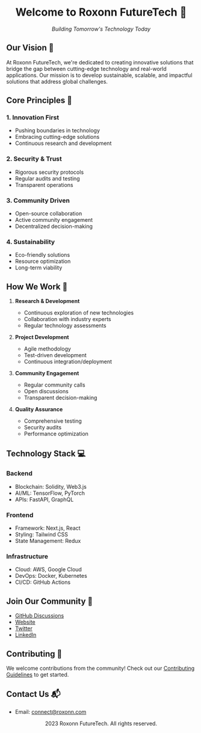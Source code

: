 <div align="center">
  <h1>Welcome to Roxonn FutureTech 🚀</h1>
  <p><em>Building Tomorrow's Technology Today</em></p>
</div>

## Our Vision 🌟

At Roxonn FutureTech, we're dedicated to creating innovative solutions that bridge the gap between cutting-edge technology and real-world applications. Our mission is to develop sustainable, scalable, and impactful solutions that address global challenges.

## Core Principles 🎯

### 1. Innovation First
- Pushing boundaries in technology
- Embracing cutting-edge solutions
- Continuous research and development

### 2. Security & Trust
- Rigorous security protocols
- Regular audits and testing
- Transparent operations

### 3. Community Driven
- Open-source collaboration
- Active community engagement
- Decentralized decision-making

### 4. Sustainability
- Eco-friendly solutions
- Resource optimization
- Long-term viability

## How We Work 🔄

1. **Research & Development**
   - Continuous exploration of new technologies
   - Collaboration with industry experts
   - Regular technology assessments

2. **Project Development**
   - Agile methodology
   - Test-driven development
   - Continuous integration/deployment

3. **Community Engagement**
   - Regular community calls
   - Open discussions
   - Transparent decision-making

4. **Quality Assurance**
   - Comprehensive testing
   - Security audits
   - Performance optimization

## Technology Stack 💻

### Backend
- Blockchain: Solidity, Web3.js
- AI/ML: TensorFlow, PyTorch
- APIs: FastAPI, GraphQL

### Frontend
- Framework: Next.js, React
- Styling: Tailwind CSS
- State Management: Redux

### Infrastructure
- Cloud: AWS, Google Cloud
- DevOps: Docker, Kubernetes
- CI/CD: GitHub Actions

## Join Our Community 🤝

- [GitHub Discussions](https://github.com/orgs/Roxonn-FutureTech/discussions)
- [Website](https://roxonn.com)
- [Twitter](https://x.com/RoxonnEcosystem)
- [LinkedIn](https://linkedin.com/company/roxonn)

## Contributing 📝

We welcome contributions from the community! Check out our [Contributing Guidelines](https://github.com/Roxonn-FutureTech/.github/blob/main/CONTRIBUTING.md) to get started.

## Contact Us 📬

- Email: connect@roxonn.com

<div align="center">
  <p> 2023 Roxonn FutureTech. All rights reserved.</p>
</div>
